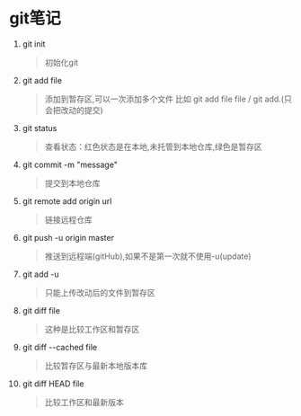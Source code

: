 # git笔记

1. git init
	> 初始化git

2. git add file
	> 添加到暂存区,可以一次添加多个文件 比如 git add file file  / git add.(只会把改动的提交)
3. git status
	> 查看状态：红色状态是在本地,未托管到本地仓库,绿色是暂存区

4. git commit -m "message"
	> 提交到本地仓库

5. git remote add origin url
	> 链接远程仓库

6. git push -u origin master
	> 推送到远程端(gitHub),如果不是第一次就不使用-u(update)

7. git add -u
	> 只能上传改动后的文件到暂存区

8. git diff file 
	> 这种是比较工作区和暂存区

9. git diff --cached  file
	> 比较暂存区与最新本地版本库

10. git diff HEAD file
	> 比较工作区和最新版本